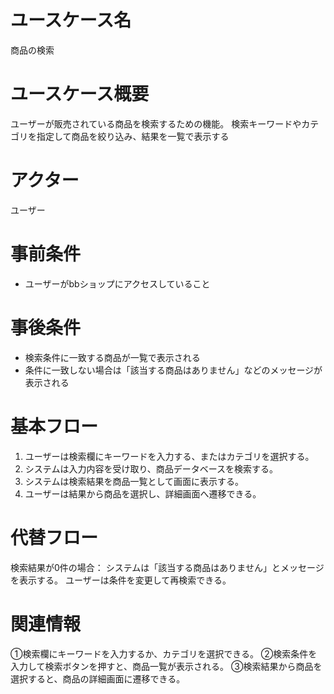 # ユースケース名
商品の検索
# ユースケース概要
ユーザーが販売されている商品を検索するための機能。
検索キーワードやカテゴリを指定して商品を絞り込み、結果を一覧で表示する
# アクター
ユーザー
# 事前条件
- ユーザーがbbショップにアクセスしていること
# 事後条件
- 検索条件に一致する商品が一覧で表示される
- 条件に一致しない場合は「該当する商品はありません」などのメッセージが表示される
# 基本フロー
1. ユーザーは検索欄にキーワードを入力する、またはカテゴリを選択する。
2. システムは入力内容を受け取り、商品データベースを検索する。
3. システムは検索結果を商品一覧として画面に表示する。
4. ユーザーは結果から商品を選択し、詳細画面へ遷移できる。
# 代替フロー
 検索結果が0件の場合：
    システムは「該当する商品はありません」とメッセージを表示する。
    ユーザーは条件を変更して再検索できる。
# 関連情報
①検索欄にキーワードを入力するか、カテゴリを選択できる。
②検索条件を入力して検索ボタンを押すと、商品一覧が表示される。
③検索結果から商品を選択すると、商品の詳細画面に遷移できる。